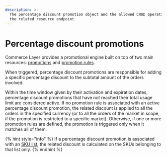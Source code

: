 ```yaml
---
description: >-
  The percentage discount promotion object and the allowed CRUD operations on
  the related resource endpoint
---
```


# Percentage discount promotions

Commerce Layer provides a promotional engine built on top of two main resources: [promotions](https://docs.commercelayer.io/api/resources/promotions) and [promotion rules](https://docs.commercelayer.io/api/resources/promotion\_rules).

When triggered, percentage discount promotions are responsible for adding a specific percentage discount to the subtotal amount of the orders involved.

Within the time window given by their activation and expiration dates, percentage discount promotions that have not reached their total usage limit are considered active. If no promotion rule is associated with an active percentage discount promotion, the related discount is applied to all the orders in the specified currency (or to all the orders of the market in scope, if the promotion is restricted to a specific market). Otherwise, if one or more promotion rules are defined, the promotion is triggered only when it matches all of them.

{% hint style="info" %}
If a percentage discount promotion is associated with an [SKU list](https://docs.commercelayer.io/api/resources/sku\_lists), the related discount is calculated on the SKUs belonging to that list only.
{% endhint %}
